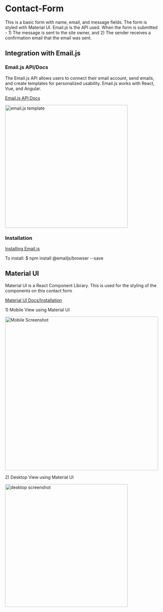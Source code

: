 # Contact-Form


<p>This is a basic form with name, email, and message fields.  The form is styled with Material UI.  Email.js is the API used.
When the form is submitted - 1) The message is sent to the site owner, and 2) The sender receives a confirmation email that the email was sent. </p>

<h2>Integration with Email.js</h2>

<h3>Email.js API/Docs</h3>
<p>The Email.js API allows users to connect their email account, send emails, and create templates for personalized usability.
Email.js works with React, Vue, and Angular.</p>
<p><a href="https://www.emailjs.com/docs/">Email.js API Docs</a></p>
<img alt='email.js template' src='https://miro.medium.com/max/1400/1*yuN8cwlQOyt8_-Y774m9Nw.png' height='400px' />

<h3>Installation</h3>
<p><a href="https://www.emailjs.com/docs/sdk/installation/">Installing Email.js</a></p>
<p>To install:  $ npm install @emailjs/browser --save</p>

<h2>Material UI</h2>
<p>Material UI is a React Component Library. This is used for the styling of the components on this contact form</p>
<p> <a href='https://mui.com/material-ui/getting-started/installation/'>Material UI Docs/Installation</a> </p>
<p>1) Mobile View using Material UI</p>
<img src='https://user-images.githubusercontent.com/87050550/182235584-1ecd035e-ccb0-489c-b717-473f85054660.PNG' alt='Mobile Screenshot' height='500px' />
<p>2) Desktop View using Material UI</p>
<img src='https://user-images.githubusercontent.com/87050550/182232553-aeca5aea-7300-4349-bba2-df9f8a6a02eb.PNG' alt='desktop screenshot' height='400px' />

